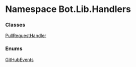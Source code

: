 # <a id="Bot_Lib_Handlers"></a> Namespace Bot.Lib.Handlers

### Classes

 [PullRequestHandler](Bot.Lib.Handlers.PullRequestHandler.md)

### Enums

 [GitHubEvents](Bot.Lib.Handlers.GitHubEvents.md)

